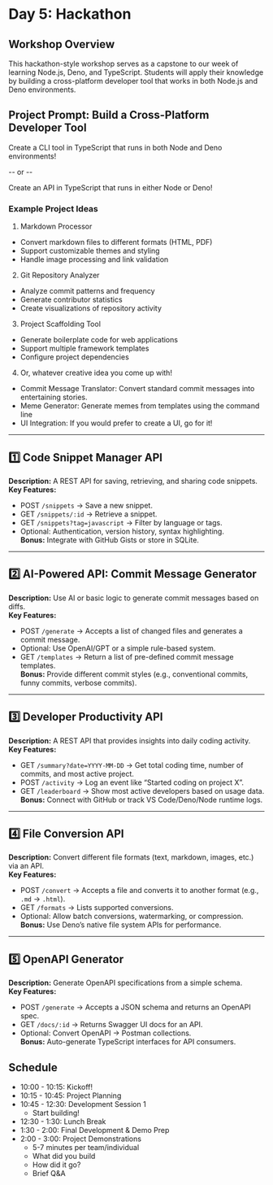 # Day 5: Hackathon

## Workshop Overview

This hackathon-style workshop serves as a capstone to our week of learning Node.js, Deno, and TypeScript. Students will apply their knowledge by building a cross-platform developer tool that works in both Node.js and Deno environments.

## Project Prompt: Build a Cross-Platform Developer Tool

Create a CLI tool in TypeScript that runs in both Node and Deno environments!

-- or --

Create an API in TypeScript that runs in either Node or Deno!

### Example Project Ideas

1. Markdown Processor
* Convert markdown files to different formats (HTML, PDF)
* Support customizable themes and styling
* Handle image processing and link validation


2. Git Repository Analyzer
* Analyze commit patterns and frequency
* Generate contributor statistics
* Create visualizations of repository activity


3. Project Scaffolding Tool
* Generate boilerplate code for web applications
* Support multiple framework templates
* Configure project dependencies

4. Or, whatever creative idea you come up with!
* Commit Message Translator: Convert standard commit messages into entertaining stories.
* Meme Generator: Generate memes from templates using the command line
* UI Integration: If you would prefer to create a UI, go for it!

---

## **1️⃣ Code Snippet Manager API**
**Description:** A REST API for saving, retrieving, and sharing code snippets.  
**Key Features:**
- POST `/snippets` → Save a new snippet.
- GET `/snippets/:id` → Retrieve a snippet.
- GET `/snippets?tag=javascript` → Filter by language or tags.
- Optional: Authentication, version history, syntax highlighting.  
**Bonus:** Integrate with GitHub Gists or store in SQLite.

---

## **2️⃣ AI-Powered API: Commit Message Generator**
**Description:** Use AI or basic logic to generate commit messages based on diffs.  
**Key Features:**
- POST `/generate` → Accepts a list of changed files and generates a commit message.
- Optional: Use OpenAI/GPT or a simple rule-based system.
- GET `/templates` → Return a list of pre-defined commit message templates.  
**Bonus:** Provide different commit styles (e.g., conventional commits, funny commits, verbose commits).

---

## **3️⃣ Developer Productivity API**
**Description:** A REST API that provides insights into daily coding activity.  
**Key Features:**
- GET `/summary?date=YYYY-MM-DD` → Get total coding time, number of commits, and most active project.
- POST `/activity` → Log an event like “Started coding on project X”.
- GET `/leaderboard` → Show most active developers based on usage data.  
**Bonus:** Connect with GitHub or track VS Code/Deno/Node runtime logs.

---

## **4️⃣ File Conversion API**
**Description:** Convert different file formats (text, markdown, images, etc.) via an API.  
**Key Features:**
- POST `/convert` → Accepts a file and converts it to another format (e.g., `.md` → `.html`).
- GET `/formats` → Lists supported conversions.
- Optional: Allow batch conversions, watermarking, or compression.  
**Bonus:** Use Deno’s native file system APIs for performance.

---

## **5️⃣ OpenAPI Generator**
**Description:** Generate OpenAPI specifications from a simple schema.  
**Key Features:**
- POST `/generate` → Accepts a JSON schema and returns an OpenAPI spec.
- GET `/docs/:id` → Returns Swagger UI docs for an API.
- Optional: Convert OpenAPI → Postman collections.  
**Bonus:** Auto-generate TypeScript interfaces for API consumers.

 
## Schedule

* 10:00 - 10:15: Kickoff!
* 10:15 - 10:45: Project Planning
* 10:45 - 12:30: Development Session 1
    * Start building!
* 12:30 - 1:30: Lunch Break
* 1:30 - 2:00: Final Development & Demo Prep
* 2:00 - 3:00: Project Demonstrations
    * 5-7 minutes per team/individual
    * What did you build
    * How did it go?
    * Brief Q&A